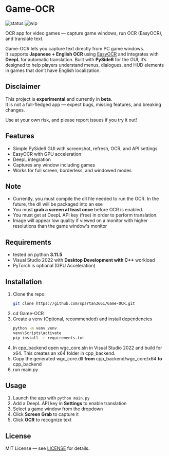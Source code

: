 # Game-OCR
![status](https://img.shields.io/badge/status-beta-orange)
![wip](https://img.shields.io/badge/🚧-work_in_progress-red)

OCR app for video games — capture game windows, run OCR (EasyOCR), and translate text.

Game-OCR lets you capture text directly from PC game windows.  
It supports **Japanese + English OCR** using [EasyOCR](https://github.com/JaidedAI/EasyOCR) and integrates with **DeepL** for automatic translation.
Built with **PySide6** for the GUI, it’s designed to help players understand menus, dialogues, and HUD elements in games that don’t have English localization.


## Disclaimer

This project is **experimental** and currently in **beta**.  
It is not a full-fledged app — expect bugs, missing features, and breaking changes.  

Use at your own risk, and please report issues if you try it out!

## Features
- Simple PySide6 GUI with screenshot, refresh, OCR, and API settings
- EasyOCR with GPU acceleration
- DeepL integration
- Captures any window including games
- Works for full screen, borderless, and windowed modes

## Note
- Currently, you must compile the dll file needed to run the OCR. In the future, the dll will be packaged into an exe
- You must **grab a screen at least once** before OCR is enabled.
- You must get at DeepL API key (free) in order to perform translation.
- Image will appear low quality if viewed on a monitor with higher resolutions than the game window's monitor

## Requirements
- tested on python **3.11.5**
- Visual Studio 2022 with **Desktop Development with C++** workload
- PyTorch is optional (GPU Acceleration)

## Installation
1. Clone the repo:
   ```bash
   git clone https://github.com/spartan3661/Game-OCR.git
2. cd Game-OCR
3. Create a venv (Optional, recommended) and install dependencies
   ```bash
   python -m venv venv
   venv\Scripts\activate
   pip install -r requirements.txt
5. In cpp_backend open wgc_core.sln in Visual Studio 2022 and build for x64. This creates an x64 folder in cpp_backend.
6. Copy the generated wgc_core.dll **from** cpp_backend/wgc_core/x64 **to** cpp_backend
7. run main.py

## Usage
1. Launch the app with `python main.py`
2. Add a DeepL API key in **Settings** to enable translation
3. Select a game window from the dropdown
4. Click **Screen Grab** to capture it
5. Click **OCR** to recognize text

## License

MIT License — see [LICENSE](LICENSE) for details.
